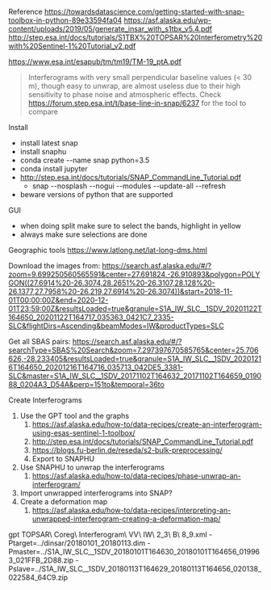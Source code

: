 Reference
https://towardsdatascience.com/getting-started-with-snap-toolbox-in-python-89e33594fa04
https://asf.alaska.edu/wp-content/uploads/2019/05/generate_insar_with_s1tbx_v5.4.pdf
http://step.esa.int/docs/tutorials/S1TBX%20TOPSAR%20Interferometry%20with%20Sentinel-1%20Tutorial_v2.pdf

https://www.esa.int/esapub/tm/tm19/TM-19_ptA.pdf
> Interferograms with very small perpendicular baseline values (< 30 m), though easy to unwrap, are almost useless due to their high sensitivity to phase noise and atmospheric effects. 
> Check https://forum.step.esa.int/t/base-line-in-snap/6237 for the tool to compare

Install
* install latest snap
* install snaphu
* conda create --name snap python=3.5
* conda install jupyter
* http://step.esa.int/docs/tutorials/SNAP_CommandLine_Tutorial.pdf
    * snap --nosplash --nogui --modules --update-all --refresh
* beware versions of python that are supported

GUI
* when doing split make sure to select the bands, highlight in yellow
* always make sure selections are done

Geographic tools
https://www.latlong.net/lat-long-dms.html

Download the images from:
https://search.asf.alaska.edu/#/?zoom=9.699250560565591&center=27.691824,-26.910893&polygon=POLYGON((27.6914%20-26.3074,28.2651%20-26.3107,28.128%20-26.1377,27.7958%20-26.219,27.6914%20-26.3074))&start=2018-11-01T00:00:00Z&end=2020-12-01T23:59:00Z&resultsLoaded=true&granule=S1A_IW_SLC__1SDV_20201122T164650_20201122T164717_035363_0421C7_2335-SLC&flightDirs=Ascending&beamModes=IW&productTypes=SLC

Get all SBAS pairs:
https://search.asf.alaska.edu/#/?searchType=SBAS%20Search&zoom=7.297397670585765&center=25.706626,-28.233405&resultsLoaded=true&granule=S1A_IW_SLC__1SDV_20201216T164650_20201216T164716_035713_042DE5_3381-SLC&master=S1A_IW_SLC__1SDV_20171102T164632_20171102T164659_019088_0204A3_D54A&perp=151to&temporal=36to

Create Interferograms 
1. Use the GPT tool and the graphs
    1. https://asf.alaska.edu/how-to/data-recipes/create-an-interferogram-using-esas-sentinel-1-toolbox/    
    2. http://step.esa.int/docs/tutorials/SNAP_CommandLine_Tutorial.pdf
    3. https://blogs.fu-berlin.de/reseda/s2-bulk-preprocessing/ 
    4. Export to SNAPHU
2. Use SNAPHU to unwrap the interferograms
    1. https://asf.alaska.edu/how-to/data-recipes/phase-unwrap-an-interferogram/
3. Import unwrapped interferograms into SNAP?
4. Create a deformation map
    1. https://asf.alaska.edu/how-to/data-recipes/interpreting-an-unwrapped-interferogram-creating-a-deformation-map/

gpt TOPSAR\ Coreg\ Interferogram\ VV\ IW\ 2_3\ B\ 8_9.xml -Ptarget=../dinsar/20180101_20180113.dim -Pmaster=../S1A_IW_SLC__1SDV_20180101T164630_20180101T164656_019963_021FFB_2D88.zip -Pslave=../S1A_IW_SLC__1SDV_20180113T164629_20180113T164656_020138_022584_64C9.zip
